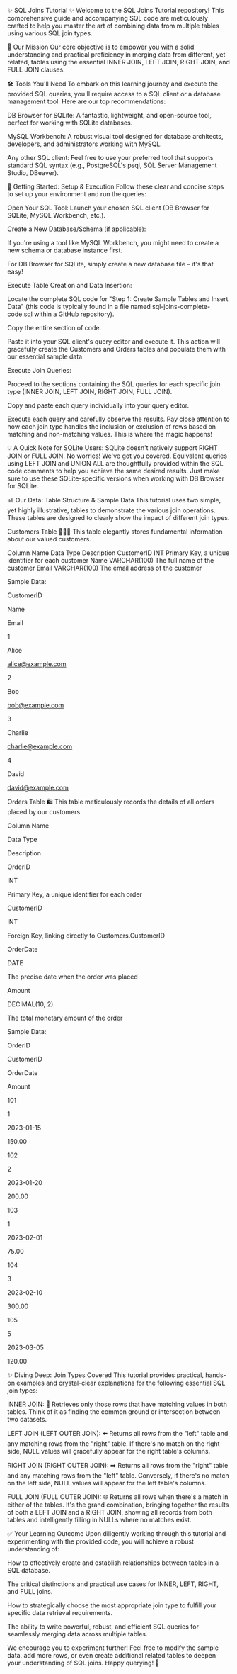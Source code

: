 ✨ SQL Joins Tutorial ✨
Welcome to the SQL Joins Tutorial repository! This comprehensive guide and accompanying SQL code are meticulously crafted to help you master the art of combining data from multiple tables using various SQL join types.

🎯 Our Mission
Our core objective is to empower you with a solid understanding and practical proficiency in merging data from different, yet related, tables using the essential INNER JOIN, LEFT JOIN, RIGHT JOIN, and FULL JOIN clauses.

🛠️ Tools You'll Need
To embark on this learning journey and execute the provided SQL queries, you'll require access to a SQL client or a database management tool. Here are our top recommendations:

DB Browser for SQLite: A fantastic, lightweight, and open-source tool, perfect for working with SQLite databases.

MySQL Workbench: A robust visual tool designed for database architects, developers, and administrators working with MySQL.

Any other SQL client: Feel free to use your preferred tool that supports standard SQL syntax (e.g., PostgreSQL's psql, SQL Server Management Studio, DBeaver).

🚀 Getting Started: Setup & Execution
Follow these clear and concise steps to set up your environment and run the queries:

Open Your SQL Tool: Launch your chosen SQL client (DB Browser for SQLite, MySQL Workbench, etc.).

Create a New Database/Schema (if applicable):

If you're using a tool like MySQL Workbench, you might need to create a new schema or database instance first.

For DB Browser for SQLite, simply create a new database file – it's that easy!

Execute Table Creation and Data Insertion:

Locate the complete SQL code for "Step 1: Create Sample Tables and Insert Data" (this code is typically found in a file named sql-joins-complete-code.sql within a GitHub repository).

Copy the entire section of code.

Paste it into your SQL client's query editor and execute it. This action will gracefully create the Customers and Orders tables and populate them with our essential sample data.

Execute Join Queries:

Proceed to the sections containing the SQL queries for each specific join type (INNER JOIN, LEFT JOIN, RIGHT JOIN, FULL JOIN).

Copy and paste each query individually into your query editor.

Execute each query and carefully observe the results. Pay close attention to how each join type handles the inclusion or exclusion of rows based on matching and non-matching values. This is where the magic happens!

💡 A Quick Note for SQLite Users: SQLite doesn't natively support RIGHT JOIN or FULL JOIN. No worries! We've got you covered. Equivalent queries using LEFT JOIN and UNION ALL are thoughtfully provided within the SQL code comments to help you achieve the same desired results. Just make sure to use these SQLite-specific versions when working with DB Browser for SQLite.

📊 Our Data: Table Structure & Sample Data
This tutorial uses two simple, yet highly illustrative, tables to demonstrate the various join operations. These tables are designed to clearly show the impact of different join types.

Customers Table 🧑‍🤝‍🧑
This table elegantly stores fundamental information about our valued customers.

Column Name   Data Type     Description 
CustomerID     INT          Primary Key, a unique identifier for each customer
Name       VARCHAR(100)    The full name of the customer
Email      VARCHAR(100)    The email address of the customer

Sample Data:

CustomerID

Name

Email

1

Alice

alice@example.com

2

Bob

bob@example.com

3

Charlie

charlie@example.com

4

David

david@example.com

Orders Table 🛍️
This table meticulously records the details of all orders placed by our customers.

Column Name

Data Type

Description

OrderID

INT

Primary Key, a unique identifier for each order

CustomerID

INT

Foreign Key, linking directly to Customers.CustomerID

OrderDate

DATE

The precise date when the order was placed

Amount

DECIMAL(10, 2)

The total monetary amount of the order

Sample Data:

OrderID

CustomerID

OrderDate

Amount

101

1

2023-01-15

150.00

102

2

2023-01-20

200.00

103

1

2023-02-01

75.00

104

3

2023-02-10

300.00

105

5

2023-03-05

120.00

✨ Diving Deep: Join Types Covered
This tutorial provides practical, hands-on examples and crystal-clear explanations for the following essential SQL join types:

INNER JOIN: 🤝 Retrieves only those rows that have matching values in both tables. Think of it as finding the common ground or intersection between two datasets.

LEFT JOIN (LEFT OUTER JOIN): ⬅️ Returns all rows from the "left" table and any matching rows from the "right" table. If there's no match on the right side, NULL values will gracefully appear for the right table's columns.

RIGHT JOIN (RIGHT OUTER JOIN): ➡️ Returns all rows from the "right" table and any matching rows from the "left" table. Conversely, if there's no match on the left side, NULL values will appear for the left table's columns.

FULL JOIN (FULL OUTER JOIN): 🌐 Returns all rows when there's a match in either of the tables. It's the grand combination, bringing together the results of both a LEFT JOIN and a RIGHT JOIN, showing all records from both tables and intelligently filling in NULLs where no matches exist.

✅ Your Learning Outcome
Upon diligently working through this tutorial and experimenting with the provided code, you will achieve a robust understanding of:

How to effectively create and establish relationships between tables in a SQL database.

The critical distinctions and practical use cases for INNER, LEFT, RIGHT, and FULL joins.

How to strategically choose the most appropriate join type to fulfill your specific data retrieval requirements.

The ability to write powerful, robust, and efficient SQL queries for seamlessly merging data across multiple tables.

We encourage you to experiment further! Feel free to modify the sample data, add more rows, or even create additional related tables to deepen your understanding of SQL joins. Happy querying! 🚀

